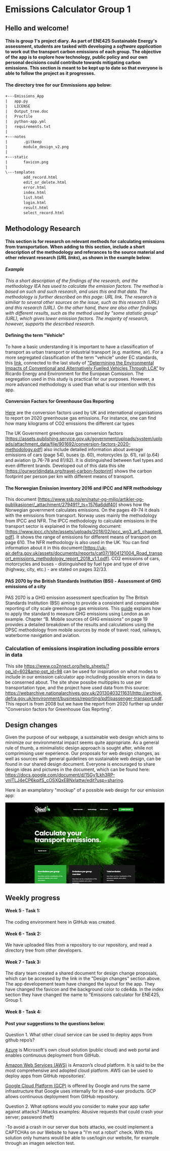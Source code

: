 # Emissions Calculator Group 1
## Hello and welcome!
#### This is group 1's project diary. As part of ENE425 Sustainable Energy's assessment, students are tasked with developing a *software application* to work out the transport carbon emissions of each group. The objective of the app is to explore how technology, public policy and our own personal decisions could contribute towards mitigating carbon emissions. This section is meant to be kept up to date so that everyone is able to follow the project as it progresses.

#### The directory tree for our Emmissions app below:

    +---Emissions_App
    |   app.py
    |   LICENSE
    |   Output_tree.doc
    |   Procfile
    |   python-app.yml
    |   requirements.txt
    |   
    +---notes
    |       .gitkeep
    |       module_design_v2.png
    |       
    +---static
    |       favicon.png
    |       
    \---templates
            add_record.html
            edit_or_delete.html
            error.html
            index.html
            list.html
            login.html
            result.html
            select_record.html

## Methodology Research
#### This section is for research on relevant methods for calculating emissions from transportation. When adding to this section, include a short description of the methodology and referances to the source material and other relevant research (*URL links*), as shown in the example below: 
 
#### *Example*
*This a short description of the findings of the research, and the methodology IEA has used to calculate the emission factors. The method is based on such and such research, and uses this and that data. The methodology is further described on this page: *URL link*. The research is similiar to several other sources on the issue, such as this research (*URL*) and this research (*URL*). On the other hand, there are also other findings with different results, such as the method used by "some statistic group" (*URL*), which gives lower emission factors. The majority of research, however, supports the described research.*

#### Defining the term "Vehicle"
To have a basic understanding it is important to have a classification of transport as urban transport or industrial transport (e.g. maritime, air). For a more segregated classification of the term "vehicle" under EC standards, this [link](https://www.eafo.eu/knowledge-center/european-vehicle-categories), connected to the last study of ["Determining the Environmental Impacts of Conventional and Alternatively Fuelled Vehicles Through LCA"](https://ec.europa.eu/clima/sites/clima/files/transport/vehicles/docs/2020_study_main_report_en.pdf) by Ricardo Energy and Environment for the European Comission. The segregation used in this study is practical for our purposes. However, a more advanced methodology is used than what is our intention with this app. 

#### Conversion Factors for Greenhouse Gas Reporting
[Here](https://assets.publishing.service.gov.uk/government/uploads/system/uploads/attachment_data/file/891105/Conversion_Factors_2020_-_Condensed_set__for_most_users_.xlsx) are the conversion factors used by UK and international organisations to report on 2020 greenhouse gas emissions. For instance, one can find how many kilograms of CO2 emissions the different car types

The UK Government greenhouse gas conversion factors [https://assets.publishing.service.gov.uk/government/uploads/system/uploads/attachment_data/file/901692/conversion-factors-2020-methodology.pdf] also include detailed information about average emissions of cars (page 54), buses (p. 60), motorcycles (p. 61), rail (p.64) and aviation (p.76-78 and 81/82). It is distinguished between fuel types and even different brands.
Developed out of this data this site [https://ourworldindata.org/travel-carbon-footprint] shows the carbon footprint per person per km with different means of transport.

#### The Norwegian Emission inventory 2016 and IPCC and NFR methodology
This document [https://www.ssb.no/en/natur-og-miljo/artikler-og-publikasjoner/_attachment/279491?_ts=1576a6ddf40] shows how the Norwegian government calculates emissions. On the pages 49-74 it deals with the emissions from transport. Norway uses mainly the methodology from IPCC and NFR. The IPCC methodology to calculate emissions in the transport sector is explained in the following document: [https://www.ipcc.ch/site/assets/uploads/2018/02/ipcc_wg3_ar5_chapter8.pdf]. It shows the range of emissions for different means of transport on page 610. 
The NFR methodology is also used in the UK. You can find information about it in this document:[https://uk-air.defra.gov.uk/assets/documents/reports/cat07/1804121004_Road_transport_emissions_methodology_report_2018_v1.1.pdf]. CO2 emissions of cars, motorcycles and buses - distinguished by fuel type and type of drive (highway, city, etc.) - are stated on pages 32/33.

#### PAS 2070 by the British Standards Institution (BSI) - Assessment of GHG emissions of a city
PAS 2070 is a GHG emission assessment specfication by The British Standards Institution (BSI) aiming to provide a consistent and comparable reporting of city scale greenhouse gas emissions. This [guide]( https://shop.bsigroup.com/upload/PAS2070_case_study_bookmarked.pdf) explains how to apply the standard to measure GHG emissions using London as an example. Chapter “B. Mobile sources of GHG emissions” on page 19 provides a detailed breakdown of the results and calculations using the DPSC methodology from mobile sources by mode of travel: road, railways, waterborne navigation and aviation. 

### Calculation of emissions inspiration including possible errors in data
This site https://www.co2nnect.org/help_sheets/?op_id=602&amp;opt_id=98 can be used for inspiration on what modes to include in our emission calculator app includindg possible errors in data to be conserned about. The site show possibe multipples to use per transportation type, and the project have used data from this source: https://webarchive.nationalarchives.gov.uk/20130403211631/http://archive.defra.gov.uk/environment/business/reporting/pdf/passenger-transport.pdf. This report is from 2008 but we have the report from 2020 further up under "Conversion factors for Greenhouse Gas Reprting". 

## Design changes

Given the purpose of our webpage, a sustainable web design which aims to minimize our environmental impact seems quite appropriate. As a general rule of thumb, a minimalistic design approach is sought after, while not comprimising user experience. Our proposals for web design changes, as well as sources with general guidelines on sustainable web design, can be found in our shared design document. Everyone is encouraged to share design ideas and pictures in the document, which can be found here: https://docs.google.com/document/d/15Gy1Lkh3RP-vnlTLJ4eCP6kqifS_cOSXQxEBNxlattw/edit?usp=sharing. 

Here is an examplatory "mockup" of a possible web design for our emission app: 

![Image of web design example](https://raw.githubusercontent.com/ENE425-Group1/emissions-calculator-group1/main/notes/Mockup%20picture.png)

## Weekly progress

#### Week 5 - Task 1: 
The coding environment here in GitHub was created. 
#### Week 6 - Task 2: 
We have uploaded files from a repository to our repository, and read a directory tree from other developers. 
#### Week 7 - Task 3: 
The diary team created a shared document for design change proposals, which can be accessed by the link in the "Design changes" section above. The app developement team have changed the layout for the app. They have changed the favicon and the background color to cde4da. In the index section they have changed the name to "Emissions calculator for ENE425, Group 1. 
#### Week 8 - Task 4: 

#### Post your suggestions to the questions below:
Question 1. What other cloud service can be used to deploy apps from github repo’s?

[Azure](https://azure.microsoft.com/en-us/free/search/?&ef_id=Cj0KCQiA4L2BBhCvARIsAO0SBdZmo_X3KZDPWmbj9okoBFuotwwPaxNOZVrtfouGt3bq-pfrAxJC9YMaAnugEALw_wcB:G:s&OCID=AID2100088_SEM_Cj0KCQiA4L2BBhCvARIsAO0SBdZmo_X3KZDPWmbj9okoBFuotwwPaxNOZVrtfouGt3bq-pfrAxJC9YMaAnugEALw_wcB:G:s) is Microsoft's own cloud solution (public cloud) and web portal and enables continuous deployment from GitHub.

[Amazon Web Services (AWS)](https://aws.amazon.com/) is Amazon’s cloud platform. It is said to be the most comprehensive and adopted cloud platform. AWS can be used to deploy apps from GitHub repositories’. 

[Google Cloud Platform (GCP)](https://cloud.google.com/) is offered by Google and runs the same infrastructure that Google uses internally for its end-user products. GCP allows continuous deployment from GitHub repository. 


Question 2. What options would you consider to make your app safer against attacks? (Attacks examples: Abusive requests that could crash your server; password theft)

-To avoid a crash in our server due bots attacks, we could implement a CAPTCHAs on our Website to have a "I'm not a robot" check. With this solution only humans would be able to use/login our website, for example through an imagen selection test. 
